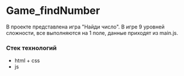 # Game_findNumber

В проекте представлена игра "Найди число". В игре 9 уровней сложности, все выполняются на 1 поле, данные приходят из main.js.

### Стек технологий
- html + css
- js
